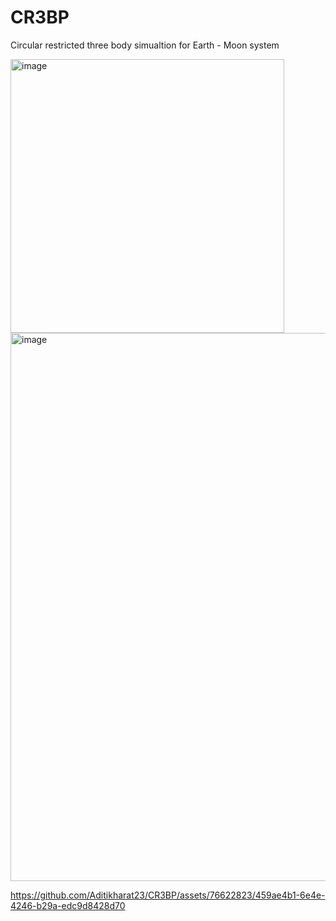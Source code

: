 # CR3BP

Circular restricted three body simualtion for Earth - Moon system


<img width="438" alt="image" src="https://github.com/Aditikharat23/CR3BP/assets/76622823/548884ac-c9be-4bdc-8088-feced2e07bf7">


<img width="877" alt="image" src="https://github.com/Aditikharat23/CR3BP/assets/76622823/9e0f4cd8-f374-4d41-b91c-1d9ba685fe7f">

https://github.com/Aditikharat23/CR3BP/assets/76622823/459ae4b1-6e4e-4246-b29a-edc9d8428d70

